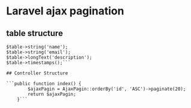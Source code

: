 # Laravel ajax pagination


## table structure
```$table->id();
$table->string('name');
$table->string('email');
$table->longText('description');
$table->timestamps();```

## Controller Structure

```public function index() {
        $ajaxPagin = AjaxPagin::orderBy('id', 'ASC')->paginate(20);
        return $ajaxPagin;
    }```